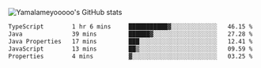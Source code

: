 ![Yamalameyooooo's GitHub stats](https://github-readme-stats.vercel.app/api?username=yamalameyooooo&theme=transparent&show_icons=true\&show=reviews,discussions_started,discussions_answered,prs_merged,prs_merged_percentage)

<!--START_SECTION:waka-->

```txt
TypeScript        1 hr 6 mins     ███████████▓░░░░░░░░░░░░░   46.15 %
Java              39 mins         ██████▓░░░░░░░░░░░░░░░░░░   27.28 %
Java Properties   17 mins         ███░░░░░░░░░░░░░░░░░░░░░░   12.41 %
JavaScript        13 mins         ██▒░░░░░░░░░░░░░░░░░░░░░░   09.59 %
Properties        4 mins          ▓░░░░░░░░░░░░░░░░░░░░░░░░   03.25 %
```

<!--END_SECTION:waka-->
